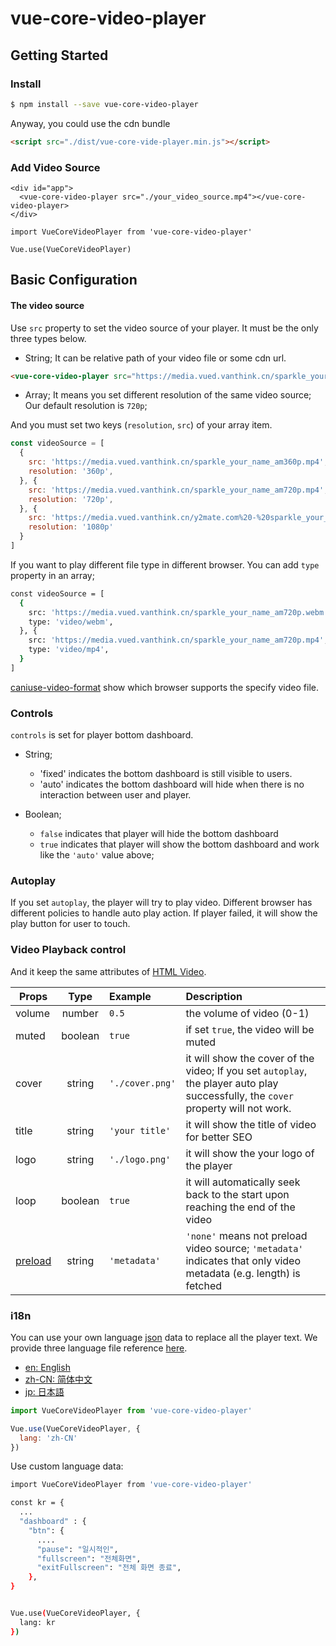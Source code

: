 # vue-core-video-player

## Getting Started

### Install

``` bash
$ npm install --save vue-core-video-player 
```

Anyway, you could use the cdn bundle

``` html
<script src="./dist/vue-core-vide-player.min.js"></script>
```

### Add Video Source

``` vue
<div id="app">
  <vue-core-video-player src="./your_video_source.mp4"></vue-core-video-player>
</div>
```

``` vue
import VueCoreVideoPlayer from 'vue-core-video-player'

Vue.use(VueCoreVideoPlayer)
```

## Basic Configuration

#### The video source

Use `src` property to set the video source of your player. It must be the only three types below.

+ String; It can be relative path of your video file or some cdn url.

``` html
<vue-core-video-player src="https://media.vued.vanthink.cn/sparkle_your_name_am720p.mp4"></vue-core-video-player>
```
+ Array; It means you set different resolution of the same video source; Our default resolution is `720p`;

And you must set two keys (`resolution`, `src`) of your array item.

``` js
const videoSource = [
  {
    src: 'https://media.vued.vanthink.cn/sparkle_your_name_am360p.mp4',
    resolution: '360p',
  }, {
    src: 'https://media.vued.vanthink.cn/sparkle_your_name_am720p.mp4',
    resolution: '720p',
  }, {
    src: 'https://media.vued.vanthink.cn/y2mate.com%20-%20sparkle_your_name_amv_K_7To_y9IAM_1080p.mp4',
    resolution: '1080p'
  }
]
```
If you want to play different file type in different browser. You can add `type` property in an array;

``` bash
const videoSource = [
  {
    src: 'https://media.vued.vanthink.cn/sparkle_your_name_am720p.webm',
    type: 'video/webm',
  }, {
    src: 'https://media.vued.vanthink.cn/sparkle_your_name_am720p.mp4',
    type: 'video/mp4',
  }
]
```

[caniuse-video-format](https://caniuse.com/#search=video%20format) show which browser supports the specify video file.


### Controls

`controls` is set for player bottom dashboard. 

+ String; 

  + 'fixed' indicates the bottom dashboard is still visible to users. 
  + 'auto' indicates the bottom dashboard will hide when there is no interaction between user and player.

+ Boolean;
  + `false` indicates that player will hide the bottom dashboard
  + `true`  indicates that player will show the bottom dashboard and work like the `'auto'` value above;


### Autoplay

If you set `autoplay`, the player will try to play video. Different browser has different policies to handle auto play action. If player failed, it will show the play button for user to touch.

### Video Playback control

And it keep the same attributes of [HTML Video](https://developer.mozilla.org/en-US/docs/Web/HTML/Element/video).

| Props        | Type         | Example  | Description  |
| ------------- |:-------------:|:----- |:--------------|
| volume     | number | `0.5` | the volume of video (0-1) |
| muted     | boolean | `true` | if set `true`, the video will be muted  |
| cover     | string | `'./cover.png'` | it will show the cover of the video; If you set `autoplay`, the player auto play successfully, the `cover` property will not work.  |
| title     | string | `'your title'` | it will show the title of video for better SEO  |
| logo     | string | `'./logo.png'` | it will show the your logo of the player  |
| loop     | boolean | `true` | it will automatically seek back to the start upon reaching the end of the video  |
| [preload](https://developer.mozilla.org/en-US/docs/Web/HTML/Element/video)   | string | `'metadata'`  | `'none'` means not preload video source; `'metadata'` indicates that only video metadata (e.g. length) is fetched  |


### i18n

You can use your own language [json](https://github.com/core-player/vue-core-video-player/blob/dev/src/lang/en.json) data to replace all the player text. We provide three language file reference [here](https://github.com/core-player/vue-core-video-player/tree/dev/src/lang).

+ [en: English](https://github.com/core-player/vue-core-video-player/blob/dev/src/lang/en.json)
+ [zh-CN: 简体中文](https://github.com/core-player/vue-core-video-player/blob/dev/src/lang/zh-cn.json)
+ [jp: 日本語](https://github.com/core-player/vue-core-video-player/blob/dev/src/lang/jp.json)


``` js
import VueCoreVideoPlayer from 'vue-core-video-player'

Vue.use(VueCoreVideoPlayer, {
  lang: 'zh-CN'
})
```

Use custom language data:

``` bash
import VueCoreVideoPlayer from 'vue-core-video-player'

const kr = {
  ...
  "dashboard" : {
    "btn": {
      ....
      "pause": "일시적인",
      "fullscreen": "전체화면",
      "exitFullscreen": "전체 화면 종료",
    },
}


Vue.use(VueCoreVideoPlayer, {
  lang: kr
})

```